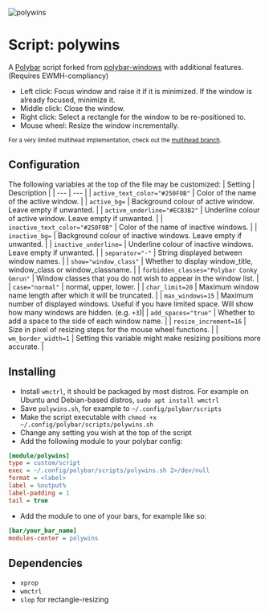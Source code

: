 ![polywins](screenshots/demonstration.gif)

# Script: polywins
A [Polybar](https://github.com/jaagr/polybar) script forked from [polybar-windows](https://github.com/aroma1994/polybar-windows) with additional features. (Requires EWMH-compliancy)
* Left click: Focus window and raise it if it is minimized. If the window is already focused, minimize it.
* Middle click: Close the window.
* Right click: Select a rectangle for the window to be re-positioned to.
* Mouse wheel: Resize the window incrementally.

<sub>For a very limited multihead implementation, check out the [multihead branch](https://github.com/alnj/polywins/tree/multihead).</sub>


## Configuration

The following variables at the top of the file may be customized:
| Setting | Description |
| --- | --- |
| `active_text_color="#250F0B"` | Color of the name of the active window. |
| `active_bg=` | Background colour of active window. Leave empty if unwanted. |
| `active_underline="#ECB3B2"` | Underline colour of active window. Leave empty if unwanted. |
| `inactive_text_color="#250F0B"` | Color of the name of inactive windows. |
| `inactive_bg=` | Background colour of inactive windows. Leave empty if unwanted. |
| `inactive_underline=` | Underline colour of inactive windows. Leave empty if unwanted. |
| `separator="·"` | String displayed between window names. |
| `show="window_class"` | Whether to display window_title, window_class or window_classname. |
| `forbidden_classes="Polybar Conky Gmrun"` | Window classes that you do not wish to appear in the window list. |
| `case="normal"` | normal, upper, lower. |
| `char_limit=20` | Maximum window name length after which it will be truncated. |
| ``max_windows=15`` | Maximum number of displayed windows. Useful if you have limited space. Will show how many windows are hidden. (e.g. `+3`)|
| `add_spaces="true"` | Whether to add a space to the side of each window name. |
| `resize_increment=16` | Size in pixel of resizing steps for the mouse wheel functions. |
| `wm_border_width=1` | Setting this variable might make resizing positions more accurate. |


## Installing

* Install `wmctrl`, it should be packaged by most distros. For example on Ubuntu and Debian-based distros, `sudo apt install wmctrl`
* Save `polywins.sh`, for example to `~/.config/polybar/scripts`
* Make the script executable with `chmod +x ~/.config/polybar/scripts/polywins.sh`
* Change any setting you wish at the top of the script
* Add the following module to your polybar config:
```ini
[module/polywins]
type = custom/script
exec = ~/.config/polybar/scripts/polywins.sh 2>/dev/null
format = <label>
label = %output%
label-padding = 1
tail = true
```
* Add the module to one of your bars, for example like so:
```ini
[bar/your_bar_name]
modules-center = polywins
```

## Dependencies

* `xprop`
* `wmctrl`
* `slop` for rectangle-resizing
